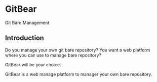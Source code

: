 # GitBear

Git Bare Management

## Introduction

Do you manage your own git bare repository?
You want a web platform where you can use to manage bare repository?

GitBear will be your choice.

GitBear is a web manage platform to manager your own bare repository.

